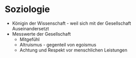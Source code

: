 # Soziologie
- Königin der Wissenschaft - weil sich mit der Gesellschaft Auseinandersetzt
- Messwerte der Gesellschaft
	- Mitgefühl
	- Altruismus - gegenteil von egoismus
	- Achtung und Respekt vor menschlichen Leistungen